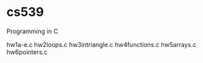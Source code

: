 cs539
=====

Programming in C

hw1a-e.c
hw2loops.c
hw3intriangle.c
hw4functions.c
hw5arrays.c
hw6pointers.c